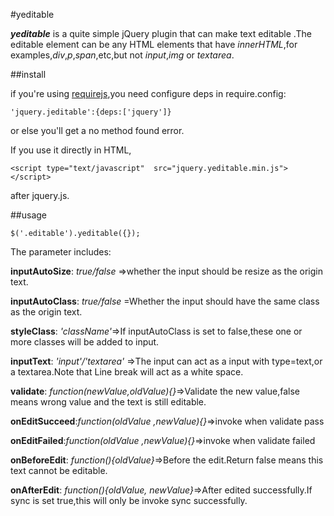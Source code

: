 #yeditable


***yeditable*** is a quite simple jQuery plugin that can make text editable .The editable element can be any HTML elements that have *innerHTML*,for examples,*div*,*p*,*span*,etc,but not *input*,*img* or *textarea*.

##install

if you're using [requirejs](http://requirejs.org),you need configure deps in require.config:

    'jquery.jeditable':{deps:['jquery']}

or else you'll get a no method found error.

If you use it directly in HTML,

    <script type="text/javascript"  src="jquery.yeditable.min.js"></script>

after jquery.js.

##usage

    $('.editable').yeditable({});

The parameter includes:

**inputAutoSize**: *true/false*  =>whether the input should be resize as the origin text.

**inputAutoClass**: *true/false* =Whether the input should have the same class as the origin text.

**styleClass**: *'className'*=>If inputAutoClass is set to false,these one or more classes will be added to input.

**inputText**: *'input'/'textarea'* =>The input can act as a input with type=text,or a textarea.Note that Line break will act as a white space.

**validate**: *function(newValue,oldValue){}*=>Validate the new value,false means wrong value and the text is still editable.

**onEditSucceed**:*function(oldValue ,newValue){}*=>invoke when validate pass

**onEditFailed**:*function(oldValue ,newValue){}*=>invoke when validate failed

**onBeforeEdit**: *function(){oldValue}*=>Before the edit.Return false means this text cannot be editable.

**onAfterEdit**: *function(){oldValue, newValue}*=>After edited successfully.If sync is set true,this will only be invoke sync successfully.